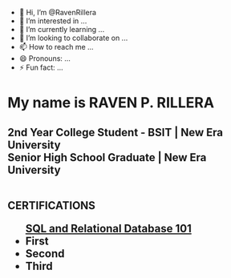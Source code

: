 - 👋 Hi, I’m @RavenRillera
- 👀 I’m interested in ...
- 🌱 I’m currently learning ...
- 💞️ I’m looking to collaborate on ...
- 📫 How to reach me ...
- 😄 Pronouns: ...
- ⚡ Fun fact: ...


<h1>My name is RAVEN P. RILLERA</h1>
<h2>2nd Year College Student - BSIT | New Era University<br>
Senior High School Graduate | New Era University<br><br>

CERTIFICATIONS
<ul>
  <a href="https://courses.cognitiveclass.ai/certificates/5ff7fa1329994ff48060afb82608c6ff">SQL and Relational Database 101</a>
  <li>First</li>
  <li>Second</li>
  <li>Third</li>
</ul>

